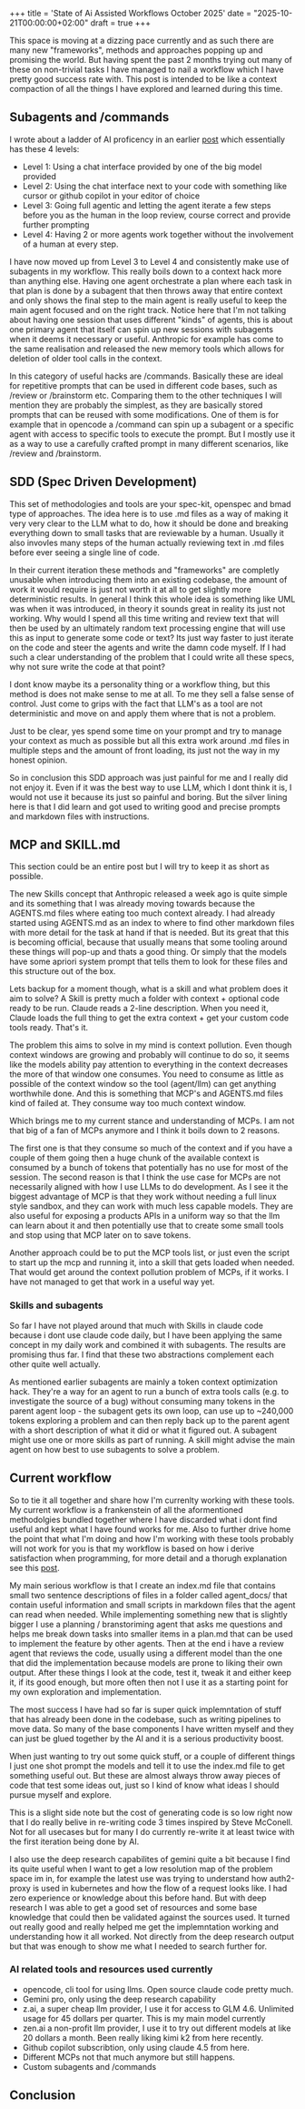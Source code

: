 +++
title = 'State of Ai Assisted Workflows October 2025'
date = "2025-10-21T00:00:00+02:00"
draft = true
+++

This space is moving at a dizzing pace currently and as such there are many new
"frameworks", methods and approaches popping up and promising the world. But
having spent the past 2 months trying out many of these on non-trivial tasks I
have managed to nail a workflow which I have pretty good success rate with. This
post is intended to be like a context compaction of all the things I have
explored and learned during this time.

## Subagents and /commands
I wrote about a ladder of AI proficency in an earlier [post](/brain-dump-ai-assisted-workflows/) which essentially has these 4 levels:
* Level 1: Using a chat interface provided by one of the big model provided
* Level 2: Using the chat interface next to your code with something like cursor
  or github copilot in your editor of choice
* Level 3: Going full agentic and letting the agent iterate a few steps before
you as the human in the loop review, course correct and provide further
prompting
* Level 4: Having 2 or more agents work together without the involvement of a
human at every step.

I have now moved up from Level 3 to Level 4 and consistently make use of
subagents in my workflow. This really boils down to a context hack more than
anything else. Having one agent orchestrate a plan where each task in that plan
is done by a subagent that then throws away that entire context and only shows
the final step to the main agent is really useful to keep the main agent focused
and on the right track. Notice here that I'm not talking about having one
session that uses different "kinds" of agents, this is about one primary agent
that itself can spin up new sessions with subagents when it deems it necessary
or useful. Anthropic for example has come to the same realisation and released
the new memory tools which allows for deletion of older tool calls in the
context. 

In this category of useful hacks are /commands. Basically these are ideal for
repetitive prompts that can be used in different code bases, such as /review or
/brainstorm etc. Comparing them to the other techniques I will mention they are
probably the simplest, as they are basically stored prompts that can be reused
with some modifications. One of them is for example that in opencode a /command
can spin up a subagent or a specific agent with access to specific tools to
execute the prompt. But I mostly use it as a way to use a carefully crafted
prompt in many different scenarios, like /review and /brainstorm.

## SDD (Spec Driven Development)
This set of methodologies and tools are your spec-kit, openspec and bmad type of
approaches. The idea here is to use .md files as a way of making it very very
clear to the LLM what to do, how it should be done and breaking everything down
to small tasks that are reviewable by a human. Usually it also invovles many
steps of the human actually reviewing text in .md files before ever seeing a
single line of code. 

In their current iteration these methods and "frameworks" are completly unusable
when introducing them into an existing codebase, the amount of work it would
require is just not worth it at all to get slightly more deterministic results.
In general I think this whole idea is something like UML was when it was
introduced, in theory it sounds great in reality its just not working. Why would
I spend all this time writing and review text that will then be used by an
ultimately random text processing engine that will use this as input to generate
some code or text? Its just way faster to just iterate on the code and steer the
agents and write the damn code myself. If I had such a clear understanding of
the problem that I could write all these specs, why not sure write the code at
that point?

I dont know maybe its a personality thing or a workflow thing, but this method
is does not make sense to me at all. To me they sell a false sense of control.
Just come to grips with the fact that LLM's as a tool are not deterministic and
move on and apply them where that is not a problem. 

Just to be clear, yes spend some time on your prompt and try to manage your
context as much as possible but all this extra work around .md files in multiple
steps and the amount of front loading, its just not the way in my honest
opinion.

So in conclusion this SDD approach was just painful for me and I really did not
enjoy it. Even if it was the best way to use LLM, which I dont think it is, I
would not use it because its just so painful and boring. But the silver lining
here is that I did learn and got used to writing good and precise prompts and
markdown files with instructions.

## MCP and SKILL.md
This section could be an entire post but I will try to keep it as short as
possible. 

The new Skills concept that Anthropic released a week ago is quite simple and
its something that I was already moving towards because the AGENTS.md files
where eating too much context already. I had already started using AGENTS.md as
an index to where to find other markdown files with more detail for the task at
hand if that is needed. But its great that this is becoming official, because
that usually means that some tooling around these things will pop-up and thats a
good thing. Or simply that the models have some apriori system prompt that tells
them to look for these files and this structure out of the box. 

Lets backup for a moment though, what is a skill and what problem does it aim to
solve? A Skill is pretty much a folder with context + optional code ready to be
run. Claude reads a 2-line description. When you need it, Claude loads the full
thing to get the extra context + get your custom code tools ready. That's it.

The problem this aims to solve in my mind is context pollution. Even though
context windows are growing and probably will continue to do so, it seems like
the models ability pay attention to everything in the context decreases the more
of that window one consumes. You need to consume as little as possible of the
context window so the tool (agent/llm) can get anything worthwhile done. And
this is something that MCP's and AGENTS.md files kind of failed at. They consume
way too much context window.

Which brings me to my current stance and understanding of MCPs.
I am not that big of a fan of MCPs anymore and I think it boils down to 2
reasons.

The first one is that they consume so much of the context and if you have a
couple of them going then a huge chunk of the available context is consumed by a
bunch of tokens that potentially has no use for most of the session. The second
reason is that I think the use case for MCPs are not necessarily aligned with
how I use LLMs to do development. As I see it the biggest advantage of MCP is
that they work without needing a full linux style sandbox, and they can work
with much less capable models. They are also useful for exposing a products APIs
in a uniform way so that the llm can learn about it and then potentially use
that to create some small tools and stop using that MCP later on to save tokens.

Another approach could be to put the MCP tools list, or just even the script to
start up the mcp and running it, into a skill that gets loaded when needed. That
would get around the context pollution problem of MCPs, if it works. I have not
managed to get that work in a useful way yet.

### Skills and subagents
So far I have not played around that much with Skills in claude code because i
dont use claude code daily, but I have been applying the same concept in my
daily work and combined it with subagents. The results are promising thus far. I
find that these two abstractions complement each other quite well actually.

As mentioned earlier subagents are mainly a token context optimization hack. They're a way for 
an agent to run a bunch of extra tools calls (e.g. to investigate the 
source of a bug) without consuming many tokens in the parent agent loop - the 
subagent gets its own loop, can use up to ~240,000 tokens exploring a problem 
and can then reply back up to the parent agent with a short description of 
what it did or what it figured out.
A subagent might use one or more skills as part of running.
A skill might advise the main agent on how best to use subagents to solve a 
problem.

## Current workflow
So to tie it all together and share how I'm currenlty working with these tools.
My current workflow is a frankenstein of all the aformentioned methodolgies
bundled together where I have discarded what i dont find useful and kept what I
have found works for me. Also to further drive home the point that what I'm
doing and how I'm working with these tools probably will not work for you is
that my workflow is based on how i derive satisfaction when programming, for
more detail and a thorugh explanation see this [post](/ai-and-software-engineering-the-conflict-within/).

My main serious workflow is that I create an index.md file that contains small two
sentence descriptions of files in a folder called agent_docs/ that contain
useful information and small scripts in markdown files that the agent can read
when needed. While implementing something new that is slightly bigger I use a
planning / branstoriming agent that asks me questions and helps me break down
tasks into smaller items in a plan.md that can be used to implement the feature
by other agents. Then at the end i have a review agent that reviews the code,
usually using a different model than the one that did the implementation because
models are prone to liking their own output. After these things I look at the
code, test it, tweak it and either keep it, if its good enough, but more often
then not I use it as a starting point for my own exploration and implementation.

The most success I have had so far is super quick implemntation of stuff that
has already been done in the codebase, such as writing pipelines to move data.
So many of the base components I have written myself and they can just be glued
together by the AI and it is a serious productivity boost. 

When just wanting to try out some quick stuff, or a couple of different things I
just one shot prompt the models and tell it to use the index.md file to get
something useful out. But these are almost always throw away pieces of code that
test some ideas out, just so I kind of know what ideas I should pursue myself
and explore. 

This is a slight side note but the cost of generating code is so
low right now that I do really belive in re-writing code 3 times inspired by
Steve McConell. Not for all usecases but for many I do currently re-write it at
least twice with the first iteration being done by AI.

I also use the deep research capabilites of gemini quite a bit because I find
its quite useful when I want to get a low resolution map of the problem space im
in, for example the latest use was trying to understand how auth2-proxy is used
in kubernetes and how the flow of a request looks like. I had zero experience or
knowledge about this before hand. But with deep research I was able to get a
good set of resources and some base knowledge that could then be validated
against the sources used. It turned out really good and really helped me get the
implemntation working and understanding how it all worked. Not directly from the
deep research output but that was enough to show me what I needed to search
further for.

### AI related tools and resources used currently
* opencode, cli tool for using llms. Open source claude code pretty much.
* Gemini pro, only using the deep research capability
* z.ai, a super cheap llm provider, I use it for access to GLM 4.6. Unlimited
usage for 45 dollars per quarter. This is my main model currently
* zen.ai a non-profit llm provider, I use it to try out different models at like
  20 dollars a month. Been really liking kimi k2 from here recently.
* Github copilot subscribtion, only using claude 4.5 from here.
* Different MCPs not that much anymore but still happens.
* Custom subagents and /commands

## Conclusion

